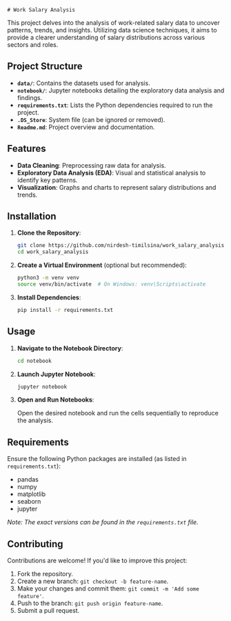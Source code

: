     # Work Salary Analysis

This project delves into the analysis of work-related salary data to uncover patterns, trends, and insights. Utilizing data science techniques, it aims to provide a clearer understanding of salary distributions across various sectors and roles.

##  Project Structure

- **`data/`**: Contains the datasets used for analysis.
- **`notebook/`**: Jupyter notebooks detailing the exploratory data analysis and findings.
- **`requirements.txt`**: Lists the Python dependencies required to run the project.
- **`.DS_Store`**: System file (can be ignored or removed).
- **`Readme.md`**: Project overview and documentation.

##  Features

- **Data Cleaning**: Preprocessing raw data for analysis.
- **Exploratory Data Analysis (EDA)**: Visual and statistical analysis to identify key patterns.
- **Visualization**: Graphs and charts to represent salary distributions and trends.

##  Installation

1. **Clone the Repository**:

   ```bash
   git clone https://github.com/nirdesh-timilsina/work_salary_analysis.git
   cd work_salary_analysis
   ```

2. **Create a Virtual Environment** (optional but recommended):

   ```bash
   python3 -m venv venv
   source venv/bin/activate  # On Windows: venv\Scripts\activate
   ```

3. **Install Dependencies**:

   ```bash
   pip install -r requirements.txt
   ```

##  Usage

1. **Navigate to the Notebook Directory**:

   ```bash
   cd notebook
   ```

2. **Launch Jupyter Notebook**:

   ```bash
   jupyter notebook
   ```

3. **Open and Run Notebooks**:

   Open the desired notebook and run the cells sequentially to reproduce the analysis.

##  Requirements

Ensure the following Python packages are installed (as listed in `requirements.txt`):

- pandas
- numpy
- matplotlib
- seaborn
- jupyter

*Note: The exact versions can be found in the `requirements.txt` file.*

##  Contributing

Contributions are welcome! If you'd like to improve this project:

1. Fork the repository.
2. Create a new branch: `git checkout -b feature-name`.
3. Make your changes and commit them: `git commit -m 'Add some feature'`.
4. Push to the branch: `git push origin feature-name`.
5. Submit a pull request.
